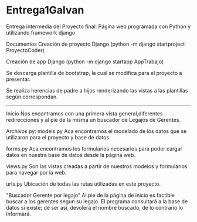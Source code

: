 # Entrega1Galvan

Entrega intermedia del Proyecto final: Página web programada con Python y utilizando framework django

Documentos
Creación de proyecto Django (python -m django startproject ProyectoCoder)

Creación de app Django (python -m django startapp AppTrabajo)

Se descarga plantilla de bootstrap, la cual se modifica para el proyecto a presentar.

Se realiza herencias de padre a hijos renderizando las vistas a las plantillas según correspondan.

-------------------------------------------------------

Inicio
Nos encontramos con una primera vista general,diferentes redirecciones y al pie de la misma un buscador de Legajos de Gerentes.

Archivos py:
models.py
Aca encontramos el modelado de los datos que se utilizaron para el proyecto y base de datos.

forms.py
Aca encontramos los formularios necesarios para poder cargar datos en nuestra base de datos desde la página web.

views.py
Son las vistas creadas a partir de nuestros modelos y formularios para navegar por la web.

urls.py
Ubicación de todas las rutas utilizadas en este proyecto.

"Buscador Gerente por legajo"
Al pie de la página de inicio es factible buscar a los gerentes segun su legajo.
El programa consultará a la base de datos si existe; de ser así, devolerá el nombre buscado, de lo contrario lo informará.
